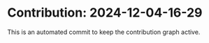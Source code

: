 # Contribution: 2024-12-04-16-29
This is an automated commit to keep the contribution graph active.
